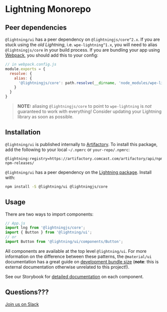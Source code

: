 
# Lightning Monorepo

## Peer dependencies

`@lightning/ui` has a peer dependency on `@lightningjs/core^2.x`. If you are stuck using the _old Lightning_, i.e. `wpe-lightning^1.x`, you will need to alias `@lightningjs/core` in your build process. If you are bundling your app using [Webpack](https://webpack.js.org/), you should add this to your config:

```js
// in webpack.config.js
module.exports = {
  resolve: {
    alias: {
      '@lightningjs/core': path.resolve(__dirname, 'node_modules/wpe-lightning')
    }
  }
}
```

> **NOTE:** aliasing `@lightningjs/core` to point to `wpe-lightning` is _not_ guaranteed to work with everything! Consider updating your Lightning library as soon as possible.

## Installation

`@lightning/ui` is published internally to [Artifactory](https://comcastcorp.sharepoint.com/sites/ArtifEnterprise/SitePages/Knowl.aspx). To install this package, add the following to your local `~/.npmrc` or `your-repo/.npmrc`:

```
@lightning:registry=https://artifactory.comcast.com/artifactory/api/npm/Lightning-npm-releases/
```

`@lightning/ui` has a peer dependency on the [Lightning package](https://www.npmjs.com/package/@lightningjs/core). Install with:

```sh
npm install -S @lightning/ui @lightningjs/core
```

## Usage

There are two ways to import components:

```js
// App.js
import lng from '@lightningjs/core';
import { Button } from '@lightning/ui';
// or
import Button from '@lightning/ui/components/Button';
```

All components are available at the top level `@lightning/ui`. For more information on the difference between these patterns, the `@material/ui` documentation has a great guide on [development bundle size](https://material-ui.com/guides/minimizing-bundle-size/) (**note**: this is external documentation otherwise unrelated to this project!).

See our Storybook for [detailed documentation](https://github.comcast.com/pages/Lightning/lightning-ui/) on each component.

## Questions???

[Join us on Slack](https://slack.com/app_redirect?team=T024VU91V&channel=C016PQ0G4HY)




